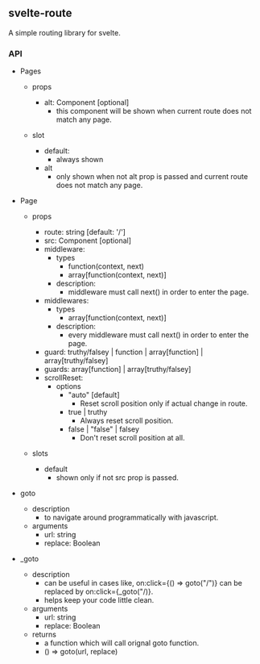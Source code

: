 ## svelte-route

A simple routing library for svelte.

### API

- Pages
    - props
        - alt: Component [optional]
            - this component will be shown when current route does not match any page.

    - slot
        - default:
            - always shown
        - alt
            - only shown when not alt prop is passed and current route does not match any page.

- Page
    - props
        - route: string [default: '/']
        - src: Component [optional]
        - middleware:
            - types
                - function(context, next)
                - array[function(context, next)]
            - description:
                - middleware must call next() in order to enter the page.
        - middlewares:
            - types
                - array[function(context, next)]
            - description:
                - every middleware must call next() in order to enter the page.
        - guard: truthy/falsey | function | array[function] | array[truthy/falsey]
        - guards: array[function] | array[truthy/falsey]
        - scrollReset:
            - options
                - "auto" [default]
                    - Reset scroll position only if actual change in route.
                - true | truthy
                    - Always reset scroll position.
                - false | "false" | falsey
                    - Don't reset scroll position at all.

    - slots
        - default
            - shown only if not src prop is passed.

- goto
    - description
        - to navigate around programmatically with javascript.
    - arguments
        - url: string
        - replace: Boolean
- _goto
    - description
        - can be useful in cases like, on:click={() => goto("/")} can be replaced by on:click={_goto("/)}.
        - helps keep your code little clean.
    - arguments
        - url: string
        - replace: Boolean
    - returns
        - a function which will call orignal goto function.
        - () => goto(url, replace)
